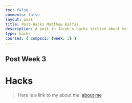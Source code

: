 ```yaml
---
toc: false
comments: false
layout: post
title: Post-Hacks Matthew Kalfas
description: A post in Jacob's hacks section about me
type: hacks
courses: { compsci: {week: 3} }
---
```


## Post Week 3
# Hacks
> Here is a link to my about me: [about me](http://127.0.0.1:4200/student//2023/12/12/About_Me.html)